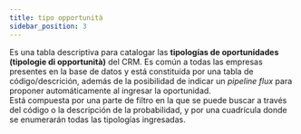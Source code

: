 ```yaml
---
title: tipo opportunità
sidebar_position: 3
---
```


Es una tabla descriptiva para catalogar las **tipologías de oportunidades (tipologie di opportunità)** del CRM. Es común a todas las empresas presentes en la base de datos y está constituida por una tabla de código/descrición, además de la posibilidad de indicar un *pipeline flux* para proponer automáticamente al ingresar la oportunidad.  
Está compuesta por una parte de filtro en la que se puede buscar a través del código o la descripción de la probabilidad, y por una cuadrícula donde se enumerarán todas las tipologías ingresadas.